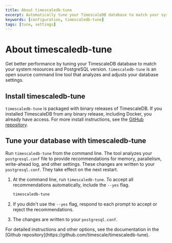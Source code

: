```yaml
---
title: About timescaledb-tune
excerpt: Automatically tune your TimescaleDB database to match your system resources and PostgreSQL version
keywords: [configuration, timescaledb-tune]
tags: [tune, settings]
---
```


# About timescaledb-tune

Get better performance by tuning your TimescaleDB database to match your system
resources and PostgreSQL version.  `timescaledb-tune` is an open source command
line tool that analyzes and adjusts your database settings.

## Install timescaledb-tune

`timescaledb-tune` is packaged with binary releases of TimescaleDB. If you
installed TimescaleDB from any binary release, including Docker, you already
have access. For more install instructions, see the
[GitHub repository][github-tstune].

## Tune your database with timescaledb-tune

Run `timescaledb-tune` from the command line. The tool analyzes your
`postgresql.conf` file to provide recommendations for memory, parallelism,
write-ahead log, and other settings. These changes are written to your
`postgresql.conf`. They take effect on the next restart.

<Procedure>

1.  At the command line, run `timescaledb-tune`. To accept all recommendations
    automatically, include the `--yes` flag.

    ```bash
    timescaledb-tune
    ```

1.  If you didn't use the `--yes` flag, respond to each prompt to accept or
    reject the recommendations.
1.  The changes are written to your `postgresql.conf`.

</Procedure>

<Highlight type="note">
For detailed instructions and other options, see the documentation in the
[Github repository](https://github.com/timescale/timescaledb-tune).
</Highlight>

[github-tstune]: https://github.com/timescale/timescaledb-tune
